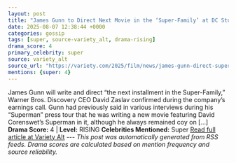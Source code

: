 ```yaml
---
layout: post
title: "James Gunn to Direct Next Movie in the ‘Super-Family’ at DC Studios After ‘Superman’ Success"
date: 2025-08-07 12:38:44 +0000
categories: gossip
tags: [super, source-variety_alt, drama-rising]
drama_score: 4
primary_celebrity: super
source: variety_alt
source_url: "https://variety.com/2025/film/news/james-gunn-direct-superman-sequel-super-family-next-movie-1236478012/"
mentions: {super: 4}
---
```


James Gunn will write and direct “the next installment in the Super-Family,” Warner Bros. Discovery CEO David Zaslav confirmed during the company’s earnings call. Gunn had previously said in various interviews during his “Superman” press tour that he was writing a new movie featuring David Corenswet’s Superman in it, although he always remained coy on […] **Drama Score:** 4 | **Level:** RISING **Celebrities Mentioned:** Super [Read full article at Variety Alt](https://variety.com/2025/film/news/james-gunn-direct-superman-sequel-super-family-next-movie-1236478012/) --- *This post was automatically generated from RSS feeds. Drama scores are calculated based on mention frequency and source reliability.*